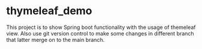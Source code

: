 # thymeleaf_demo
This project is to show Spring boot functionality with the usage of themeleaf view. Also use git version control to make some changes in different branch that latter merge on to the main branch.
